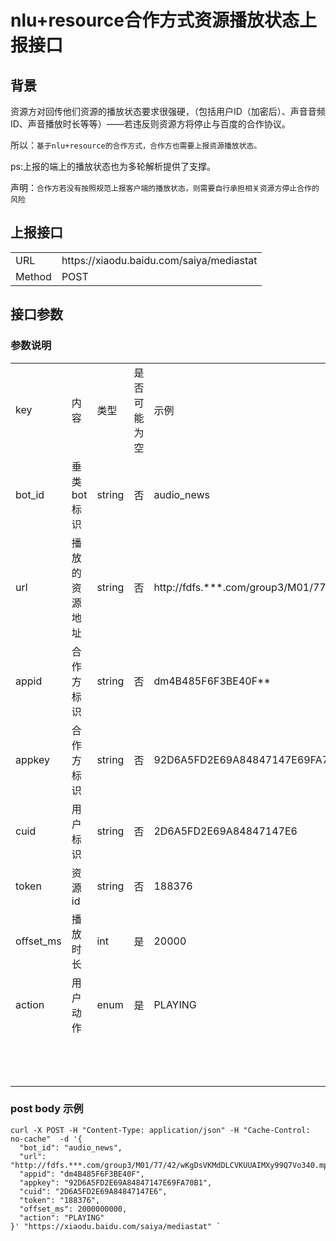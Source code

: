 ﻿# nlu+resource合作方式资源播放状态上报接口

## 背景

资源方对回传他们资源的播放状态要求很强硬，（包括用户ID（加密后）、声音音频ID、声音播放时长等等）——若违反则资源方将停止与百度的合作协议。

所以：`基于nlu+resource的合作方式，合作方也需要上报资源播放状态。`

ps:上报的端上的播放状态也为多轮解析提供了支撑。

声明：`合作方若没有按照规范上报客户端的播放状态，则需要自行承担相关资源方停止合作的风险`

## 上报接口

<table>
<tr>
<td>URL</td>
<td>https://xiaodu.baidu.com/saiya/mediastat</td>

</tr>
<tr>
<td>Method</td>
<td>POST</td>

</tr>
</table>

## 接口参数

### 参数说明
<table>
   <tr>
      <td>key</td>
      <td>内容</td>
      <td>类型</td>
      <td>是否可能为空</td>
      <td>示例</td>
      <td>备注</td>
   </tr>
   <tr>
      <td>bot_id</td>
      <td>垂类bot标识</td>
      <td>string</td>
      <td>否</td>
      <td>audio_news</td>
      <td></td>
   </tr>
   <tr>
      <td>url</td>
      <td>播放的资源地址</td>
      <td>string</td>
      <td>否</td>
      <td>http://fdfs.***.com/group3/M01/77/42/wKgDsVKMdDLCVKUUAIMXy99Q7Vo340.mp3</td>
      <td>播放资源地址</td>
   </tr>
   <tr>
      <td>appid</td>
      <td>合作方标识</td>
      <td>string</td>
      <td>否</td>
      <td>dm4B485F6F3BE40F**</td>
      <td></td>
   </tr>
   <tr>
      <td>appkey</td>
      <td>合作方标识</td>
      <td>string</td>
      <td>否</td>
      <td>92D6A5FD2E69A84847147E69FA70B1**</td>
      <td></td>
   </tr>
   <tr>
      <td>cuid</td>
      <td>用户标识</td>
      <td>string</td>
      <td>否</td>
      <td>2D6A5FD2E69A84847147E6</td>
      <td></td>
   </tr>
   <tr>
      <td>token</td>
      <td>资源id</td>
      <td>string</td>
      <td>否</td>
      <td>188376</td>
      <td></td>
   </tr>
   <tr>
      <td>offset_ms</td>
      <td>播放时长</td>
      <td>int</td>
      <td>是</td>
      <td>20000</td>
      <td>单位ms</td>
   <tr>
      <td>action</td>
      <td>用户动作</td>
      <td>enum</td>
      <td>是</td>
      <td>PLAYING</td>
      <td>PLAYING</td>
   </tr>
   <tr>
      <td></td>
      <td></td>
      <td></td>
      <td></td>
      <td></td>
      <td>STOPPED</td>
   </tr>
   <tr>
      <td></td>
      <td></td>
      <td></td>
      <td></td>
      <td></td>
      <td>PAUSED</td>
   </tr>
   <tr>
      <td></td>
      <td></td>
      <td></td>
      <td></td>
      <td></td>
      <td>FINISHED</td>
   </tr>
</table>

### post body 示例
``` 
curl -X POST -H "Content-Type: application/json" -H "Cache-Control: no-cache"  -d '{	
  "bot_id": "audio_news",
  "url": "http://fdfs.***.com/group3/M01/77/42/wKgDsVKMdDLCVKUUAIMXy99Q7Vo340.mp3",
  "appid": "dm4B485F6F3BE40F",
  "appkey": "92D6A5FD2E69A84847147E69FA70B1",
  "cuid": "2D6A5FD2E69A84847147E6",
  "token": "188376",
  "offset_ms": 2000000000,
  "action": "PLAYING"
}' "https://xiaodu.baidu.com/saiya/mediastat" ` 

```
